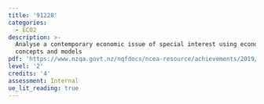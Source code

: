 ```yaml
---
title: '91228'
categories:
  - ECO2
description: >-
  Analyse a contemporary economic issue of special interest using economic
  concepts and models
pdf: 'https://www.nzqa.govt.nz/nqfdocs/ncea-resource/achievements/2019/as91228.pdf'
level: '2'
credits: '4'
assessment: Internal
ue_lit_reading: true
---
```


